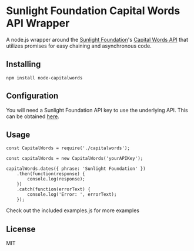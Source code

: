 # Sunlight Foundation Capital Words API Wrapper

A node.js wrapper around the [Sunlight Foundation](http://sunlightfoundation.com/)'s [Capital Words API](http://sunlightlabs.github.io/Capitol-Words/) that utilizes promises for easy chaining and asynchronous code.

## Installing

	npm install node-capitalwords

## Configuration

You will need a Sunlight Foundation API key to use the underlying API.  This can be obtained [here](http://services.sunlightlabs.com/accounts/register).

## Usage

	const CapitalWords = require('./capitalwords');

	const capitalWords = new CapitalWords('yourAPIKey');

	capitalWords.dates({ phrase: 'Sunlight Foundation' })
		.then(function(response) {
			console.log(response);
		})
		.catch(function(errorText) {
			console.log('Error: ', errorText);
		});

Check out the included examples.js for more examples

## License

MIT